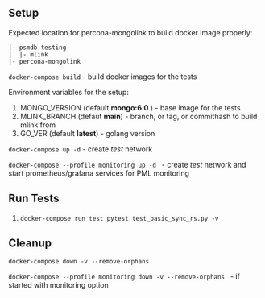 ## Setup ##

Expected location for percona-mongolink to build docker image properly:
```
|- psmdb-testing
|  |- mlink
|- percona-mongolink
```

```docker-compose build``` - build docker images for the tests

Environment variables for  the setup:
1) MONGO_VERSION (default **mongo:6.0** ) - base image for the tests
2) MLINK_BRANCH (defaut **main**) - branch, or tag, or commithash to build mlink from
3) GO_VER (default **latest**) - golang version

```docker-compose up -d``` - create *test* network

```docker-compose --profile monitoring up -d ``` - create *test* network and start prometheus/grafana services for PML monitoring

## Run Tests ##

1) ```docker-compose run test pytest test_basic_sync_rs.py -v```

## Cleanup ##

```docker-compose down -v --remove-orphans```

```docker-compose --profile monitoring down -v --remove-orphans ``` - if started with monitoring option

